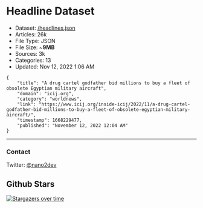 # Headline Dataset

- Dataset: [/headlines.json](https://raw.githubusercontent.com/fwd/news/master/headlines.json) 
- Articles: 26k
- File Type: JSON
- File Size: ~**9MB**
- Sources: 3k
- Categories: 13
- Updated: Nov 12, 2022 1:06 AM

```
{
    "title": "A drug cartel godfather bid millions to buy a fleet of obsolete Egyptian military aircraft",
    "domain": "icij.org",
    "category": "worldnews",
    "link": "https://www.icij.org/inside-icij/2022/11/a-drug-cartel-godfather-bid-millions-to-buy-a-fleet-of-obsolete-egyptian-military-aircraft/",
    "timestamp": 1668229477,
    "published": "November 12, 2022 12:04 AM"
}
```

---

### Contact 

Twitter: [@nano2dev](https://twitter.com/nano2dev)

## Github Stars

[![Stargazers over time](https://starchart.cc/fwd/news.svg)](https://starchart.cc/fwd/news)
